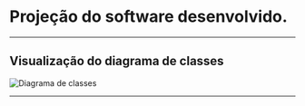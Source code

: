 # Projeção do software desenvolvido.
_________________________________________________________
## Visualização do diagrama de classes

![Diagrama de classes](https://user-images.githubusercontent.com/83794498/194119743-6fa9b199-cf7d-49e0-b803-d77a355f7fed.png)

_________________________________________________________
